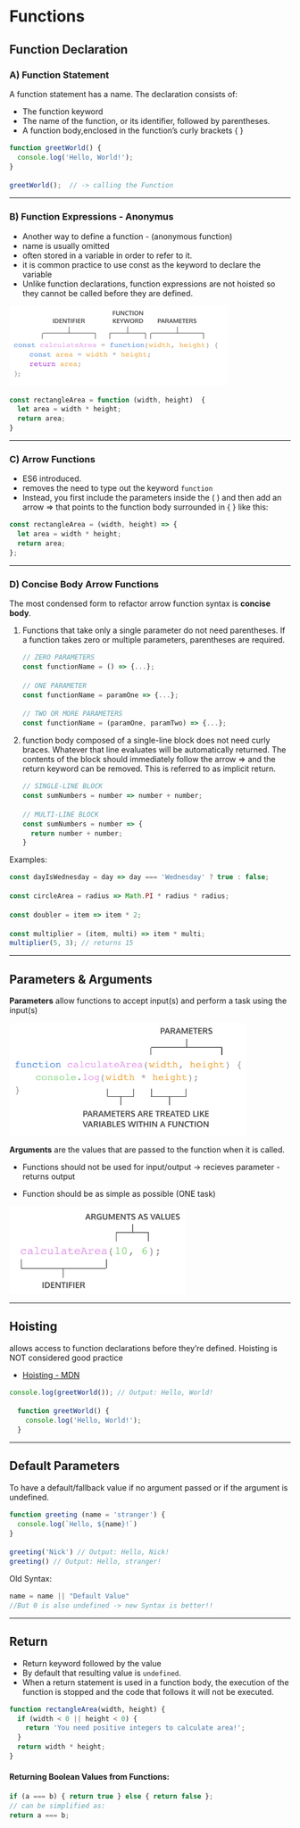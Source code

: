 # Functions

## Function Declaration

### A) Function Statement

A function statement has a name. The declaration consists of:

- The function keyword
- The name of the function, or its identifier, followed by parentheses.
- A function body,enclosed in the function’s curly brackets { }

```js
function greetWorld() {
  console.log('Hello, World!');
}

greetWorld();  // -> calling the Function
```

------

### B) Function Expressions - Anonymus 

- Another way to define a function - (anonymous function) 
- name is usually omitted
- often stored in a variable in order to refer to it.
- it is common practice to use const as the keyword to declare the variable
- Unlike function declarations, function expressions are not hoisted so they cannot be called before they are defined.

<img src="./assets/js_function_expressions.png" alt="js_function_expressions.png" style="zoom:50%;" />

```js
const rectangleArea = function (width, height)  {
  let area = width * height;
  return area;
}
```

------

### C) Arrow Functions

- ES6 introduced. 
- removes the need to type out the keyword `function`
- Instead, you first include the parameters inside the ( ) and then add an arrow => that points to the function body surrounded in { } like this:

```js
const rectangleArea = (width, height) => {
  let area = width * height;
  return area;
};
```





------

### D) Concise Body Arrow Functions

The most condensed form to refactor arrow function syntax is **concise body**.

1. Functions that take only a single parameter do not need parentheses. If a function takes zero or multiple parameters, parentheses are required.

   ```js
   // ZERO PARAMETERS
   const functionName = () => {...};
   
   // ONE PARAMETER
   const functionName = paramOne => {...};
   
   // TWO OR MORE PARAMETERS
   const functionName = (paramOne, paramTwo) => {...};
   ```

2. function body composed of a single-line block does not need curly braces. Whatever that line evaluates will be automatically returned. The contents of the block should immediately follow the arrow => and the return keyword can be removed. This is referred to as implicit return.

   ```js
   // SINGLE-LINE BLOCK
   const sumNumbers = number => number + number;
   
   // MULTI-LINE BLOCK
   const sumNumbers = number => {
     return number + number;
   }
   ```

Examples:

```js
const dayIsWednesday = day => day === 'Wednesday' ? true : false;

const circleArea = radius => Math.PI * radius * radius;

const doubler = item => item * 2;

const multiplier = (item, multi) => item * multi;
multiplier(5, 3); // returns 15
```

------

## Parameters & Arguments

**Parameters** allow functions to accept input(s) and perform a task using the input(s)

<img src="./assets/js_parameters.png" alt="js_parameters.png" style="zoom: 67%;" />

**Arguments** are the values that are passed to the function when it is called.

- Functions should not be used for input/output -> recieves parameter - returns output

- Function should be as simple as possible (ONE task)


<img src="./assets/js_arguments.png" alt="js_arguments.png" style="zoom:67%;" />

------

## Hoisting

allows access to function declarations before they’re defined.  Hoisting is NOT considered good practice

- [Hoisting - MDN](https://developer.mozilla.org/en-US/docs/Glossary/Hoisting)

```js
console.log(greetWorld()); // Output: Hello, World!

  function greetWorld() {
    console.log('Hello, World!');	
  }
```

------

## Default Parameters

To have a default/fallback value if no argument passed or if the argument is undefined.

```js
function greeting (name = 'stranger') {
  console.log(`Hello, ${name}!`)
}

greeting('Nick') // Output: Hello, Nick!
greeting() // Output: Hello, stranger!
```

Old Syntax:

```js
name = name || "Default Value"
//But 0 is also undefined -> new Syntax is better!!
```

------

## Return

- Return keyword followed by the value
- By default that resulting value is `undefined`.
- When a return statement is used in a function body, the execution of the function is stopped and the code that follows it will not be executed.

```js
function rectangleArea(width, height) {
  if (width < 0 || height < 0) {
    return 'You need positive integers to calculate area!';
  }
  return width * height;
}
```

#### Returning Boolean Values from Functions:

```js
if (a === b) { return true } else { return false };
// can be simplified as:
return a === b;  
```

